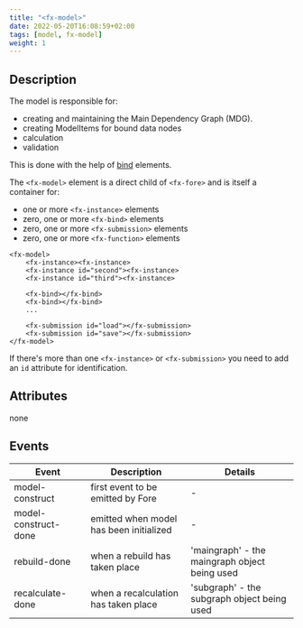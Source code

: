 ```yaml
---
title: "<fx-model>"
date: 2022-05-20T16:08:59+02:00
tags: [model, fx-model]
weight: 1
---
```

## Description

The model is responsible for:
* creating and maintaining the Main Dependency Graph (MDG). 
* creating ModelItems for bound data nodes
* calculation 
* validation

This is done with the help of <a href="/elements/model/bind" >bind</a> elements.

The `<fx-model>` element is a direct child of `<fx-fore>` and is itself a container for:
* one or more `<fx-instance>` elements
* zero, one or more `<fx-bind>` elements
* zero, one or more `<fx-submission>` elements
* zero, one or more `<fx-function>` elements

```
<fx-model>
    <fx-instance><fx-instance>
    <fx-instance id="second"><fx-instance>
    <fx-instance id="third"><fx-instance>
    
    <fx-bind></fx-bind>
    <fx-bind></fx-bind>
    ...
    
    <fx-submission id="load"></fx-submission>
    <fx-submission id="save"></fx-submission>
</fx-model>
```

If there's more than one `<fx-instance>` or `<fx-submission>` you need
to add an `id` attribute for identification.

## Attributes

none

## Events

| Event | Description | Details
| ------------ | --- | --- |
| model-construct | first event to be emitted by Fore | - |
| model-construct-done | emitted when model has been initialized | - |
| rebuild-done | when a rebuild has taken place | 'maingraph' - the maingraph object being used
| recalculate-done | when a recalculation has taken place | 'subgraph' - the subgraph object being used